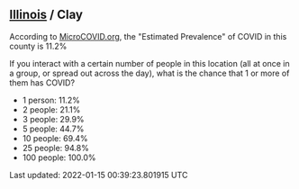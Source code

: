 
## [Illinois](/united-states/illinois) / Clay

According to [MicroCOVID.org](http://microcovid.org),
the "Estimated Prevalence" of COVID in this county is 11.2%

If you interact with a certain number of people in this location
(all at once in a group, or spread out across the day), what is the chance that
1 or more of them has COVID?

- 1 person: 11.2%
- 2 people: 21.1%
- 3 people: 29.9%
- 5 people: 44.7%
- 10 people: 69.4%
- 25 people: 94.8%
- 100 people: 100.0%

Last updated: 2022-01-15 00:39:23.801915 UTC
